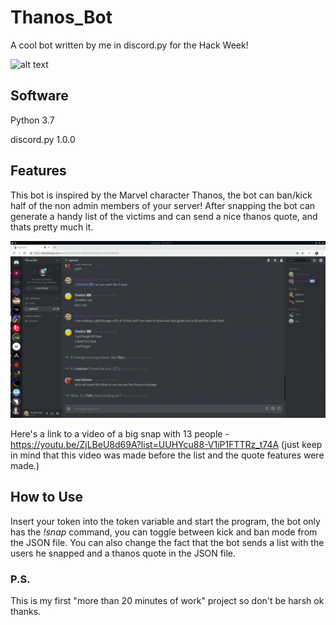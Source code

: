 # Thanos_Bot
A cool bot written by me in discord.py for the Hack Week!

![alt text](https://cdn-images-1.medium.com/max/2600/1*lh6NS8hx0pu5mlZeSqnu5w.jpeg)

## Software
Python 3.7

discord.py 1.0.0

## Features
This bot is inspired by the Marvel character Thanos, the bot can ban/kick half of the non admin members of your server! After snapping the bot can generate a handy list of the victims and can send a nice thanos quote, and thats pretty much it.

![alt text](https://github.com/konata-chan404/Thanos_Bot/blob/master/2019-06-28-14-16-10.gif)

Here's a link to a video of a big snap with 13 people - https://youtu.be/ZjLBeU8d69A?list=UUHYcu88-V1iP1FTTRz_t74A (just keep in mind that this video was made before the list and the quote features were made.)

## How to Use
Insert your token into the token variable and start the program, the bot only has the *!snap* command, you can toggle between kick and ban mode from the JSON file. You can also change the fact that the bot sends a list with the users he snapped and a thanos quote in the JSON file.


### P.S.

This is my first "more than 20 minutes of work" project so don't be harsh ok thanks.
